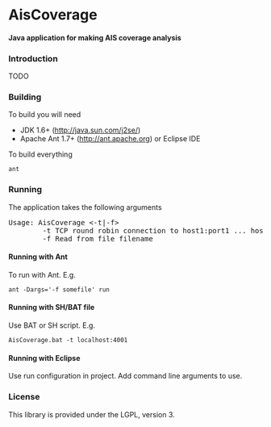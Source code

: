 AisCoverage
======

#### Java application for making AIS coverage analysis ####

### Introduction ###

TODO

### Building ###

To build you will need

* JDK 1.6+ (http://java.sun.com/j2se/)
* Apache Ant 1.7+ (http://ant.apache.org) or Eclipse IDE

To build everything
 
	ant 
	
### Running ###

The application takes the following arguments

<pre>
Usage: AisCoverage <-t|-f> <filename/host1:port1,...,hostN,portN>
        -t TCP round robin connection to host1:port1 ... hostN:portN
        -f Read from file filename
</pre>

#### Running with Ant ####

To run with Ant. E.g.

    ant -Dargs='-f somefile' run

#### Running with SH/BAT file ####

Use BAT or SH script. E.g.

    AisCoverage.bat -t localhost:4001
    
#### Running with Eclipse ####

Use run configuration in project. Add command line arguments to use.

### License ###

This library is provided under the LGPL, version 3.